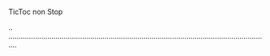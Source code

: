 TicToc non Stop

..
................................................................................................................................